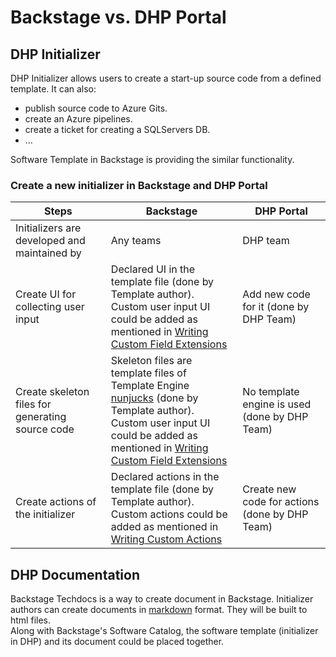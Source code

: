 # Backstage vs. DHP Portal

## DHP Initializer

DHP Initializer allows users to create a start-up source code from a defined template. It can also:

- publish source code to Azure Gits.
- create an Azure pipelines.
- create a ticket for creating a SQLServers DB.
- ...

Software Template in Backstage is providing the similar functionality.

### Create a new initializer in Backstage and DHP Portal  

| Steps | Backstage | DHP Portal |
| ----| ---- | ---- |
| Initializers are developed and maintained by  | Any teams | DHP team |
| Create UI for collecting user input | Declared UI in the template file (done by Template author). <br /> Custom user input UI could be added as mentioned in [Writing Custom Field Extensions](https://backstage.io/docs/features/software-templates/writing-custom-field-extensions)  | Add new code for it (done by DHP Team) |
| Create skeleton files for generating source code | Skeleton files are template files of Template Engine [nunjucks](https://mozilla.github.io/nunjucks/) (done by Template author). <br /> Custom user input UI could be added as mentioned in [Writing Custom Field Extensions](https://backstage.io/docs/features/software-templates/writing-custom-field-extensions)  | No template engine is used (done by DHP Team) |
| Create actions of the initializer | Declared actions in the template file (done by Template author). <br /> Custom actions could be added as mentioned in [Writing Custom Actions](https://backstage.io/docs/features/software-templates/writing-custom-actions) | Create new code for actions (done by DHP Team) |

## DHP Documentation

Backstage Techdocs is a way to create document in Backstage. Initializer authors can create documents in [markdown](https://www.markdownguide.org/basic-syntax/) format. They will be built to html files.  
Along with Backstage's Software Catalog, the software template (initializer in DHP) and its document could be placed together.